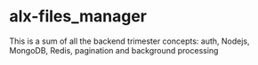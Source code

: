 # alx-files_manager
This is a sum of all the backend  trimester concepts: auth, Nodejs, MongoDB, Redis, pagination and background processing
